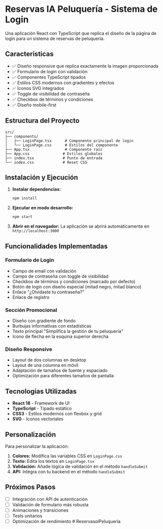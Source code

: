 # Reservas IA Peluquería - Sistema de Login

Una aplicación React con TypeScript que replica el diseño de la página de login para un sistema de reservas de peluquería.

## Características

- ✅ Diseño responsive que replica exactamente la imagen proporcionada
- ✅ Formulario de login con validación
- ✅ Componentes TypeScript tipados
- ✅ Estilos CSS modernos con gradientes y efectos
- ✅ Iconos SVG integrados
- ✅ Toggle de visibilidad de contraseña
- ✅ Checkbox de términos y condiciones
- ✅ Diseño mobile-first

## Estructura del Proyecto

```
src/
├── components/
│   ├── LoginPage.tsx      # Componente principal de login
│   └── LoginPage.css      # Estilos del componente
├── App.tsx                # Componente raíz
├── App.css               # Estilos globales
├── index.tsx             # Punto de entrada
└── index.css             # Reset CSS
```

## Instalación y Ejecución

1. **Instalar dependencias:**
   ```bash
   npm install
   ```

2. **Ejecutar en modo desarrollo:**
   ```bash
   npm start
   ```

3. **Abrir en el navegador:**
   La aplicación se abrirá automáticamente en `http://localhost:3000`

## Funcionalidades Implementadas

### Formulario de Login
- Campo de email con validación
- Campo de contraseña con toggle de visibilidad
- Checkbox de términos y condiciones (marcado por defecto)
- Botón de login con diseño especial (mitad negro, mitad blanco)
- Enlace "¿Olvidaste tu contraseña?"
- Enlace de registro

### Sección Promocional
- Diseño con gradiente de fondo
- Burbujas informativas con estadísticas
- Texto principal "Simplifica la gestión de tu peluquería"
- Icono de flecha en la esquina superior derecha

### Diseño Responsive
- Layout de dos columnas en desktop
- Layout de una columna en móvil
- Adaptación de tamaños de fuente y espaciado
- Optimización para diferentes tamaños de pantalla

## Tecnologías Utilizadas

- **React 18** - Framework de UI
- **TypeScript** - Tipado estático
- **CSS3** - Estilos modernos con flexbox y grid
- **SVG** - Iconos vectoriales

## Personalización

Para personalizar la aplicación:

1. **Colores:** Modifica las variables CSS en `LoginPage.css`
2. **Texto:** Edita los textos en `LoginPage.tsx`
3. **Validación:** Añade lógica de validación en el método `handleSubmit`
4. **API:** Integra con tu backend en el método `handleSubmit`

## Próximos Pasos

- [ ] Integración con API de autenticación
- [ ] Validación de formulario más robusta
- [ ] Animaciones y transiciones
- [ ] Tests unitarios
- [ ] Optimización de rendimiento
#   R e s e r v a s _ a i _ P e l u q u e r i a  
 